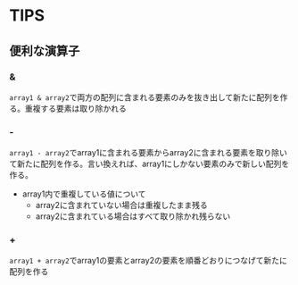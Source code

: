 # TIPS

## 便利な演算子
### &
`array1 & array2`で両方の配列に含まれる要素のみを抜き出して新たに配列を作る。重複する要素は取り除かれる
### -
`array1 - array2`でarray1に含まれる要素からarray2に含まれる要素を取り除いて新たに配列を作る。言い換えれば、array1にしかない要素のみで新しい配列を作る。  
- array1内で重複している値について
  - array2に含まれていない場合は重複したまま残る
  - array2に含まれている場合はすべて取り除かれ残らない
### +
`array1 + array2`でarray1の要素とarray2の要素を順番どおりにつなげて新たに配列を作る